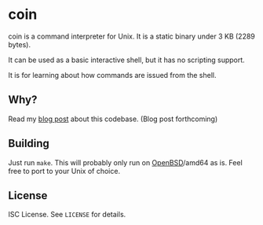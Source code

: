 coin
====
coin is a command interpreter for Unix.
It is a static binary under 3 KB (2289 bytes).

It can be used as a basic interactive shell,
but it has no scripting support.

It is for learning about how commands are issued from the shell.

Why?
----
Read my
[blog post]()
about this codebase.
(Blog post forthcoming)

Building
--------
Just run `make`.
This will probably only run on
[OpenBSD](https://www.openbsd.org)/amd64
as is.
Feel free to port to your Unix of choice.

License
-------
ISC License.
See `LICENSE` for details.
